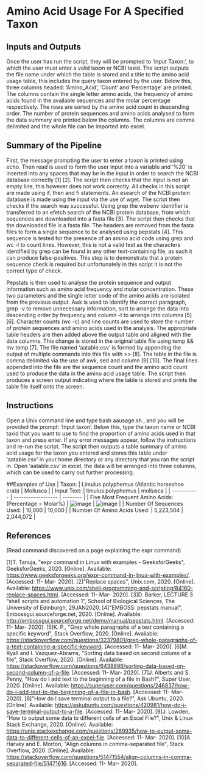 # Amino Acid Usage For A Specified Taxon

## Inputs and Outputs
Once the user has run the script, they will be prompted to ‘Input Taxon:’, to which the user must enter a valid taxon or NCBI taxid. The script outputs the file name under which the table is stored and a title to the amino acid usage table, this includes the query taxon entered by the user. Below this, three columns headed: ‘Amino_Acid’, ‘Count’ and ‘Percentage’ are printed. The columns contain the single letter amino acids, the frequency of amino acids found in the available sequences and the molar percentage respectively. The rows are sorted by the amino acid count in descending order. The number of protein sequences and amino acids analysed to form the data summary are printed below the columns. The columns are comma delimited and the whole file can be imported into excel.

## Summary of the Pipeline
First, the message prompting the user to enter a taxon is printed using echo. Then read is used to form the user input into a variable and ‘%20’ is inserted into any spaces that may be in the input in order to search the NCBI database correctly [1] [2]. The script then checks that the input is not an empty line, this however does not work correctly. All checks in this script are made using if, then and fi statements. An esearch of the NCBI protein database is made using the input via the use of wget. The script then checks if the search was successful. Using grep the webenv identifier is transferred to an efetch search of the NCBI protein database, from which sequences are downloaded into a fasta file [3]. The script then checks that the downloaded file is a fasta file. The headers are removed from the fasta files to form a single sequence to be analysed using pepstats [4]. This sequence is tested for the presence of an amino acid code using grep and wc -l to count lines. However, this is not a valid test as the characters identified by grep can be found in any other text-containing file, as such it can produce false-positives. This step is to demonstrate that a protein sequence check is required but unfortunately in this script it is not the correct type of check. 

Pepstats is then used to analyse the protein sequence and output information such as amino acid frequency and molar concentration. These two parameters and the single letter code of the amino acids are isolated from the previous output. Awk is used to identify the correct paragraph, grep -v to remove unnecessary information, sort to arrange the data into descending order by frequency and column -t to arrange into columns [5] [6]. Character counts (wc -c) and line counts are used to store the number of protein sequences and amino acids used in the analysis. The appropriate table headers are then added above the output table and aligned with the data columns. This change is stored in the original table file using temp && mv temp [7]. The file named ‘aatable.csv’ is formed by appending the output of multiple commands into this file with >> [8]. The table in the file is comma delimited via the use of awk, sed and column [9] [10]. The final lines appended into the file are the sequence count and the amino acid count used to produce the data in the amino acid usage table. The script then produces a screen output indicating where the table is stored and prints the table file itself onto the screen.

## Instructions
Open a Unix command line and type bash aausage.sh , and you will be provided the prompt: ‘Input taxon’. Below this, type the taxon name or NCBI taxid that you want to use to find the proportion of amino acids used in that taxon and press enter. If any error messages appear, follow the instructions and re-run the script. The script then outputs a table summary of amino acid usage for the taxon you entered and stores this table under ‘aatable.csv’ in your home directory or any directory that you ran the script in. Open ‘aatable.csv’ in excel, the data will be arranged into three columns, which can be used to carry out further processing.

##Examples of Use
| Taxon: | Limulus polyphemus (Atlantic horseshoe crab) | Mollusca |
| Input Text: | limulus polyphemus | mollusca |
| ----------- | ------------------ | -------- |
| Five Most Frequent Amino Acids: (Percentage = Molar%) | ![image](https://github.com/julienhvillemur/Amino-Acid-Usage-for-A-Specified-Taxon/assets/146137268/45836c7b-3944-4bce-91a5-caa0e0758bf9) | ![image](https://github.com/julienhvillemur/Amino-Acid-Usage-for-A-Specified-Taxon/assets/146137268/a417968e-ea76-4ad7-905a-9d1ebba4d9fd) |
| Number Of Sequences Used: |	10,000 |	10,000 |
| Number Of Amino Acids Used: |	5,223,504	| 2,044,072 |


## References
(Read command discovered on a page explaining the expr command)

[1]T. Tanuja, "expr command in Linux with examples - GeeksforGeeks", GeeksforGeeks, 2020. [Online]. Available: https://www.geeksforgeeks.org/expr-command-in-linux-with-examples/. [Accessed: 11- Mar- 2020].
[2]"Replace spaces", Unix.com, 2020. [Online]. Available: https://www.unix.com/shell-programming-and-scripting/84160-replace-spaces.html. [Accessed: 11- Mar- 2020].
[3]D. Barker, LECTURE 3 “shell scripts and automation 1”, School of Biological Sciences, The University of Edinburgh, 29JAN2020.
[4]"EMBOSS: pepstats manual", Embossgui.sourceforge.net, 2020. [Online]. Available: http://embossgui.sourceforge.net/demo/manual/pepstats.html. [Accessed: 11- Mar- 2020].
[5]K. P., "Grep whole paragraphs of a text containing a specific keyword", Stack Overflow, 2020. [Online]. Available: https://stackoverflow.com/questions/32379801/grep-whole-paragraphs-of-a-text-containing-a-specific-keyword. [Accessed: 11- Mar- 2020].
[6]M. Ryall and I. Vazquez-Abrams, "Sorting data based on second column of a file", Stack Overflow, 2020. [Online]. Available: https://stackoverflow.com/questions/6438896/sorting-data-based-on-second-column-of-a-file. [Accessed: 11- Mar- 2020].
[7]J. Alberts and S. Penny, "How do I add text to the beginning of a file in Bash?", Super User, 2020. [Online]. Available: https://superuser.com/questions/246837/how-do-i-add-text-to-the-beginning-of-a-file-in-bash. [Accessed: 11- Mar- 2020].
[8]"How do I save terminal output to a file?", Ask Ubuntu, 2020. [Online]. Available: https://askubuntu.com/questions/420981/how-do-i-save-terminal-output-to-a-file. [Accessed: 11- Mar- 2020].
[9]J. Lowden, "How to output some data to different cells of an Excel File?", Unix & Linux Stack Exchange, 2020. [Online]. Available: https://unix.stackexchange.com/questions/269935/how-to-output-some-data-to-different-cells-of-an-excel-file. [Accessed: 11- Mar- 2020].
[10]A. Harvey and E. Morton, "Align columns in comma-separated file", Stack Overflow, 2020. [Online]. Available: https://stackoverflow.com/questions/51471554/align-columns-in-comma-separated-file/51471616. [Accessed: 11- Mar- 2020].
